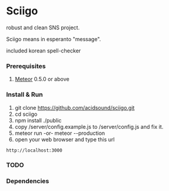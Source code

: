 Sciigo
===============
robust and clean SNS project.

Sciigo means in esperanto "message".

included korean spell-checker

### Prerequisites
1. [Meteor](https://github.com/meteor/meteor) 0.5.0 or above

### Install & Run
1. git clone https://github.com/acidsound/sciigo.git
1. cd sciigo
1. npm install ./public
1. copy /server/config.example.js to /server/config.js and fix it.
1. meteor run -or- meteor --production
1. open your web browser and type this url
```
http://localhost:3000
```

### TODO

### Dependencies